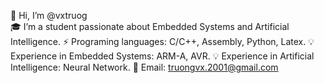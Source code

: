 👋 Hi, I’m @vxtruog  
🎓 I’m a student passionate about Embedded Systems and Artificial Intelligence.
⚡ Programing languages: C/C++, Assembly, Python, Latex. 
💡 Experience in Embedded Systems: ARM-A, AVR.
💡 Experience in Artificial Intelligence: Neural Network.
🔗 Email: [truongvx.2001@gmail.com](mailto:truongvx.2001@gmail.com)


<!--
**vxtruog/vxtruog** is a ✨ _special_ ✨ repository because its `README.md` (this file) appears on your GitHub profile.

Here are some ideas to get you started:

- 🔭 I’m currently working on ...
- 🌱 I’m currently learning ...
- 👯 I’m looking to collaborate on ...
- 🤔 I’m looking for help with ...
- 💬 Ask me about ...
- 📫 How to reach me: ...
- 😄 Pronouns: ...
- ⚡ Fun fact: ...
-->
